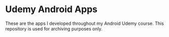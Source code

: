 # Udemy Android Apps
These are the apps I developed throughout my Android Udemy course. This repository is used for archiving purposes only.
